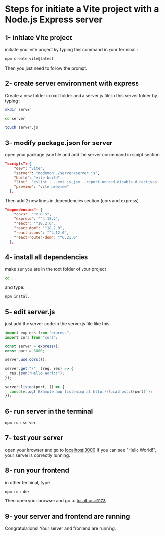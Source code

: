 # Steps for initiate a Vite project with a Node.js Express server

## 1- Initiate Vite project

initiate your vite project by typing this command in your terminal :

```bash
npm create vite@latest
```

Then you just need to follow the prompt.

## 2- create server environment with express

Create a new folder in root folder and a server.js file in this server folder by typing :

```bash
mkdir server
```

```bash
cd server
```

```bash
touch server.js
```

## 3- modify package.json for server

open your package.json file and add the server commmand in script section

```json
"scripts": {
    "dev": "vite",
    "server": "nodemon ./server/server.js",
    "build": "vite build",
    "lint": "eslint . --ext js,jsx --report-unused-disable-directives --max-warnings 0",
    "preview": "vite preview"
  },
```

Then add 2 new lines in dependencies section (cors and express)

```json
"dependencies": {
    "cors": "^2.8.5",
    "express": "^4.18.2",
    "react": "^18.2.0",
    "react-dom": "^18.2.0",
    "react-icons": "^4.12.0",
    "react-router-dom": "^6.21.0"
  },
```

## 4- install all dependencies

make sur you are in the root folder of your project

```bash
cd ..
```

and type:

```bash
npm install
```

## 5- edit server.js

just add the server code in the server.js file like this

```js
import express from "express";
import cors from "cors";

const server = express();
const port = 3000;

server.use(cors());

server.get("/", (req, res) => {
  res.json("Hello World!");
});

server.listen(port, () => {
  console.log(`Example app listening at http://localhost:${port}`);
});
```

## 6- run server in the terminal

```bash
npm run server
```

## 7- test your server

open your browser and go to [localhost:3000](http://localhost:3000)
If you can see "Hello World!", your server is correctly running.

## 8- run your frontend

in other terminal, type

```bash
npm run dev
```

Then open your browser and go to [localhost:5173](http://localhost:5173)

## 9- your server and frontend are running

Congratulations! Your server and frontend are running.
